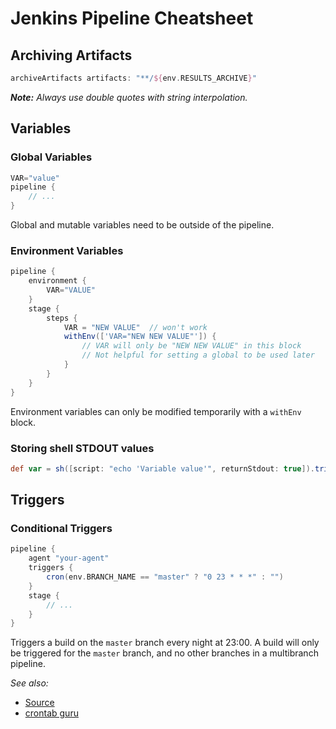 # Jenkins Pipeline Cheatsheet

## Archiving Artifacts

```groovy
archiveArtifacts artifacts: "**/${env.RESULTS_ARCHIVE}"
```

_**Note:** Always use double quotes with string interpolation._

## Variables

### Global Variables

```groovy
VAR="value"
pipeline {
    // ...
}
```

Global and mutable variables need to be outside of the pipeline.

### Environment Variables

```groovy
pipeline {
    environment {
        VAR="VALUE"
    }
    stage {
        steps {
            VAR = "NEW VALUE"  // won't work
            withEnv(['VAR="NEW NEW VALUE"']) {
                // VAR will only be "NEW NEW VALUE" in this block
                // Not helpful for setting a global to be used later
            }
        }
    }
}
```

Environment variables can only be modified temporarily with a `withEnv` block.

### Storing shell STDOUT values

```groovy
def var = sh([script: "echo 'Variable value'", returnStdout: true]).trim()
```

## Triggers

### Conditional Triggers

```groovy
pipeline {
    agent "your-agent"
    triggers {
        cron(env.BRANCH_NAME == "master" ? "0 23 * * *" : "")
    }
    stage {
        // ...
    }
}
```

Triggers a build on the `master` branch every night at 23:00. A build will only be triggered for the `master` branch, and no other branches in a multibranch pipeline.

_See also:_
* [Source](https://issues.jenkins-ci.org/browse/JENKINS-42643?focusedCommentId=293221#comment-293221)
* [crontab guru](https://crontab.guru/)
